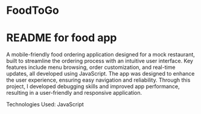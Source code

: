 # FoodToGo
 # README for food app #
A mobile-friendly food ordering application designed for a mock restaurant, built to streamline the ordering process with an intuitive user interface. Key features include menu browsing, order customization, and real-time updates, all developed using JavaScript. The app was designed to enhance the user experience, ensuring easy navigation and reliability. Through this project, I developed debugging skills and improved app performance, resulting in a user-friendly and responsive application.

Technologies Used: JavaScript
